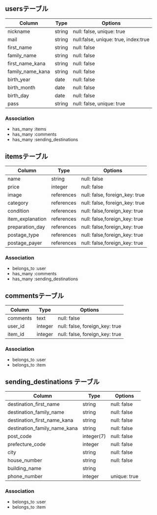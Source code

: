 ## usersテーブル

|Column|Type|Options|
|------|----|-------|
|nickname|string|null: false, unique: true|
|mail|string|null:false, unique: true, index:true|
|first_name|string|null: false|
|family_name|string|null: false|
|first_name_kana|string|null: false|
|family_name_kana|string|null: false|
|birth_year|date|null: false|
|birth_month|date|null: false|
|birth_day|date|null: false|
|pass|string|null: false, unique: true|

### Association
- has_many :items
- has_many :comments
- has_many :sending_destinations

## itemsテーブル

|Column|Type|Options|
|------|----|-------|
|name|string|null: false|
|price|integer|null: false|
|image|references|null: false, foreign_key: true|
|category|references|null: false, foreign_key: true|
|condition|references|null: false,foreign_key: true|
|item_explanation|references|null: false,foreign_key: true|
|preparation_day|references|null: false,foreign_key: true|
|postage_type|references|null: false,foreign_key: true|
|postage_payer|references|null: false,foreign_key: true|

### Association
- belongs_to :user
- has_many :comments
- has_many :sending_destinations

## commentsテーブル

|Column|Type|Options|
|------|----|-------|
|comments|text|null: false|
|user_id|integer|null: false, foreign_key: true|
|item_id|integer|null: false, foreign_key: true|

### Association
- belongs_to :user
- belongs_to :item

## sending_destinations テーブル

|Column|Type|Options|
|------|----|-------|
|destination_first_name|string|null: false|
|destination_family_name|string|null: false|
|destination_first_name_kana|string|null: false|
|destination_family_name_kana|string|null: false|
|post_code|integer(7)|null: false|
|prefecture_code|integer|null: false|
|city|string|null: false|
|house_number|string|null: false|
|building_name|string||
|phone_number|integer|unique: true|

### Association
- belongs_to :user
- belongs_to :item